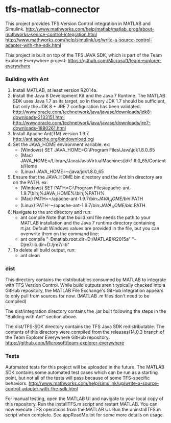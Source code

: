 # tfs-matlab-connector

This project provides TFS Version Control integration in MATLAB and Simulink.
http://www.mathworks.com/help/matlab/matlab_prog/about-mathworks-source-control-integration.html
http://www.mathworks.com/help/simulink/ug/write-a-source-control-adapter-with-the-sdk.html

This project is built on top of the TFS JAVA SDK, which is part of the Team Explorer Everywhere project: https://github.com/Microsoft/team-explorer-everywhere

### Building with Ant

1. Install MATLAB, at least version R2014a. 
2. Install the Java 8 Development Kit and the Java 7 Runtime. The MATLAB SDK uses Java 1.7 as its target, so in theory JDK 1.7 should be sufficient, but only the JDK 8 + JRE 7 configuration has been validated.
   http://www.oracle.com/technetwork/java/javase/downloads/jdk8-downloads-2133151.html
   http://www.oracle.com/technetwork/java/javase/downloads/jre7-downloads-1880261.html
3. Install Apache Ant(TM) version 1.9.7.
   http://ant.apache.org/bindownload.cgi
4. Set the JAVA_HOME environment variable.
   ex: 
   * (Windows) SET JAVA_HOME=C:\Program Files\Java\jdk1.8.0_65
   * (Mac) JAVA_HOME=/Library/Java/JavaVirtualMachines/jdk1.8.0_65/Contents/Home
   * (Linux) JAVA_HOME=~/java/jdk1.8.0_65
5. Ensure that the JAVA_HOME bin directory and the Ant bin directory are on the PATH.
   ex:
   * (Windows) SET PATH=C:\Program Files\apache-ant-1.9.7\bin;%JAVA_HOME%\bin;%PATH%
   * (Mac) PATH=~/apache-ant-1.9.7/bin:$JAVA_HOME/bin:$PATH
   * (Linux) PATH=~/apache-ant-1.9.7/bin:$JAVA_HOME/bin:$PATH
6. Navigate to the src directory and run: 
   * ant compile 
   Note that the build.xml file needs the path to your MATLAB installation and the Java 7 runtime directory containing rt.jar. Default Windows values are provided in the file, but you can overwrite them on the command line: 
   * ant compile "-Dmatlab.root.dir=D:/MATLAB/R2015a" "-Djre7.lib.dir=D:/jre7/lib"
7. To delete all build output, run:
   * ant clean
   
### dist

This directory contains the distributables consumed by MATLAB to integrate with TFS Version Control. While build outputs aren't typically checked into a GitHub repository, the MATLAB File Exchange's GitHub integration appears to only pull from sources for now. (MATLAB .m files don't need to be compiled) 

The dist/integration directory contains the .jar built following the steps in the "Building with Ant" section above.

The dist/TFS-SDK directory contains the TFS Java SDK redistributable. The contents of this directory were compiled from the releases/14.0.3 branch of the Team Explorer Everywhere GitHub repository: https://github.com/Microsoft/team-explorer-everywhere

### Tests

Automated tests for this project will be uploaded in the future. The MATLAB SDK contains some automated test cases which can be run as a starting point, but not all of the tests will pass because of some TFS-specific behaviors.
http://www.mathworks.com/help/simulink/ug/write-a-source-control-adapter-with-the-sdk.html

For manual testing, open the MATLAB UI and navigate to your local copy of this repository. Run the installTFS.m script and restart MATLAB. You can now execute TFS operations from the MATLAB UI. Run the uninstallTFS.m script when complete. See appReadMe.txt for some more details on usage.
